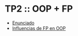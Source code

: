 # TP2 :: OOP + FP

 * [Enunciado](https://docs.google.com/document/d/17ifkGMsCbwQ7QeeWYA5RRO9TF-7jPwfSVPPfHCCeLhE/edit)
 * [Influencias de FP en OOP](https://docs.google.com/presentation/d/15OYGb2OtPmmtkHZayCHNiirlMvZh4XqMnTZXyqCSR8U/edit)
